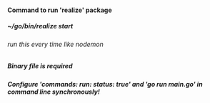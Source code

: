 #### Command to run 'realize' package
##### ~/go/bin/realize start
###### run this every time like nodemon

##### Binary file is required
##### Configure 'commands: run: status: true' and 'go run main.go' in command line synchronously!